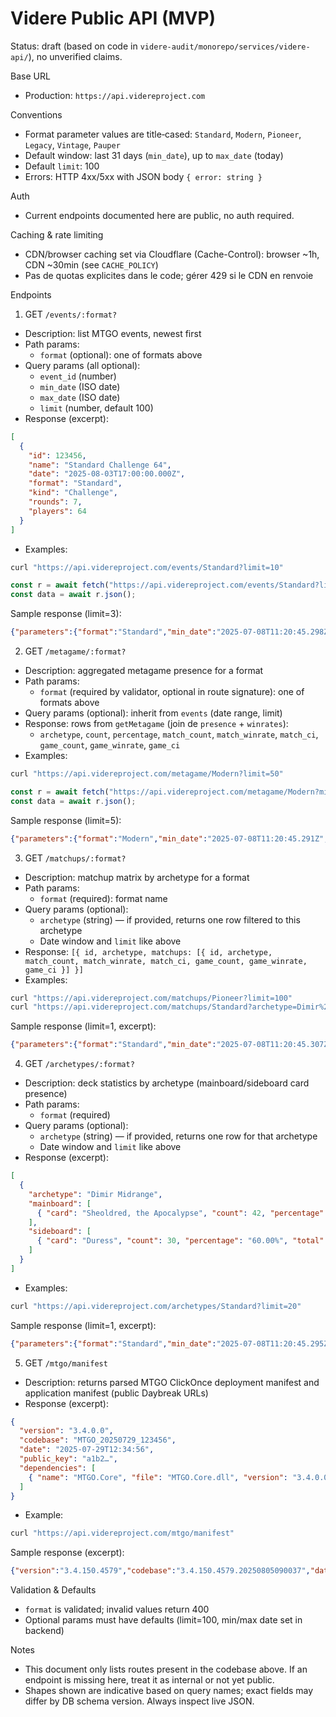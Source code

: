 # Videre Public API (MVP)

Status: draft (based on code in `videre-audit/monorepo/services/videre-api/`), no unverified claims.

Base URL
- Production: `https://api.videreproject.com`

Conventions
- Format parameter values are title‑cased: `Standard`, `Modern`, `Pioneer`, `Legacy`, `Vintage`, `Pauper`
- Default window: last 31 days (`min_date`), up to `max_date` (today)
- Default `limit`: 100
- Errors: HTTP 4xx/5xx with JSON body `{ error: string }`

Auth
- Current endpoints documented here are public, no auth required.

Caching & rate limiting
- CDN/browser caching set via Cloudflare (Cache-Control): browser ~1h, CDN ~30min (see `CACHE_POLICY`)
- Pas de quotas explicites dans le code; gérer 429 si le CDN en renvoie

Endpoints

1) GET `/events/:format?`
- Description: list MTGO events, newest first
- Path params:
  - `format` (optional): one of formats above
- Query params (all optional):
  - `event_id` (number)
  - `min_date` (ISO date)
  - `max_date` (ISO date)
  - `limit` (number, default 100)
- Response (excerpt):
```json
[
  {
    "id": 123456,
    "name": "Standard Challenge 64",
    "date": "2025-08-03T17:00:00.000Z",
    "format": "Standard",
    "kind": "Challenge",
    "rounds": 7,
    "players": 64
  }
]
```
- Examples:
```bash
curl "https://api.videreproject.com/events/Standard?limit=10"
```
```ts
const r = await fetch("https://api.videreproject.com/events/Standard?limit=10");
const data = await r.json();
```
Sample response (limit=3):
```json
{"parameters":{"format":"Standard","min_date":"2025-07-08T11:20:45.298Z","max_date":"2025-08-08T11:20:45.298Z","limit":3},"data":[{"id":12807454,"name":"Standard Challenge 32","date":"2025-08-07T00:00:00.000Z","format":"Standard","kind":"Challenge","rounds":9,"players":53},{"id":12807448,"name":"Standard Preliminary","date":"2025-08-07T00:00:00.000Z","format":"Standard","kind":"Preliminary","rounds":4,"players":15},{"id":12807440,"name":"Standard Challenge 32","date":"2025-08-06T00:00:00.000Z","format":"Standard","kind":"Challenge","rounds":9,"players":59}]}
```

2) GET `/metagame/:format?`
- Description: aggregated metagame presence for a format
- Path params:
  - `format` (required by validator, optional in route signature): one of formats above
- Query params (optional): inherit from `events` (date range, limit)
- Response: rows from `getMetagame` (join de `presence` + `winrates`):
  - `archetype`, `count`, `percentage`, `match_count`, `match_winrate`, `match_ci`, `game_count`, `game_winrate`, `game_ci`
- Examples:
```bash
curl "https://api.videreproject.com/metagame/Modern?limit=50"
```
```ts
const r = await fetch("https://api.videreproject.com/metagame/Modern?min_date=2025-07-01");
const data = await r.json();
```
Sample response (limit=5):
```json
{"parameters":{"format":"Modern","min_date":"2025-07-08T11:20:45.291Z","max_date":"2025-08-08T11:20:45.291Z","limit":5},"data":[{"id":25356,"archetype":"Boros Energy","count":188,"percentage":"16.80%","match_count":659,"match_winrate":"50.99%","match_ci":"±3.82%","game_count":1684,"game_winrate":"50.97%","game_ci":"±2.38%"}]}
```

3) GET `/matchups/:format?`
- Description: matchup matrix by archetype for a format
- Path params:
  - `format` (required): format name
- Query params (optional):
  - `archetype` (string) — if provided, returns one row filtered to this archetype
  - Date window and `limit` like above
- Response: `[{ id, archetype, matchups: [{ id, archetype, match_count, match_winrate, match_ci, game_count, game_winrate, game_ci }] }]`
- Examples:
```bash
curl "https://api.videreproject.com/matchups/Pioneer?limit=100"
curl "https://api.videreproject.com/matchups/Standard?archetype=Dimir%20Midrange&limit=1"
```
Sample response (limit=1, excerpt):
```json
{"parameters":{"format":"Standard","min_date":"2025-07-08T11:20:45.307Z","max_date":"2025-08-08T11:20:45.307Z","limit":1},"data":[{"id":25671,"archetype":"Dimir Midrange","matchups":[{"id":27942,"archetype":"Izzet Cauldron","match_count":147,"match_winrate":"48.30%"}]}]}
```

4) GET `/archetypes/:format?`
- Description: deck statistics by archetype (mainboard/sideboard card presence)
- Path params:
  - `format` (required)
- Query params (optional):
  - `archetype` (string) — if provided, returns one row for that archetype
  - Date window and `limit` like above
- Response (excerpt):
```json
[
  {
    "archetype": "Dimir Midrange",
    "mainboard": [
      { "card": "Sheoldred, the Apocalypse", "count": 42, "percentage": "84.00%", "total": 126, "average": 3.00 }
    ],
    "sideboard": [
      { "card": "Duress", "count": 30, "percentage": "60.00%", "total": 45, "average": 1.50 }
    ]
  }
]
```
- Examples:
```bash
curl "https://api.videreproject.com/archetypes/Standard?limit=20"
```
Sample response (limit=1, excerpt):
```json
{"parameters":{"format":"Standard","min_date":"2025-07-08T11:20:45.295Z","max_date":"2025-08-08T11:20:45.295Z","limit":1},"data":[{"id":25671,"archetype":"Dimir Midrange","count":128,"mainboard":[{"card":"Swamp","count":128,"percentage":"100.00%","total":542,"average":4.23}],"sideboard":[{"card":"Duress","count":126,"percentage":"98.44%","total":261,"average":2.07}]}]}
```

5) GET `/mtgo/manifest`
- Description: returns parsed MTGO ClickOnce deployment manifest and application manifest (public Daybreak URLs)
- Response (excerpt):
```json
{
  "version": "3.4.0.0",
  "codebase": "MTGO_20250729_123456",
  "date": "2025-07-29T12:34:56",
  "public_key": "a1b2…",
  "dependencies": [
    { "name": "MTGO.Core", "file": "MTGO.Core.dll", "version": "3.4.0.0", "size": 123456 }
  ]
}
```
- Example:
```bash
curl "https://api.videreproject.com/mtgo/manifest"
```
Sample response (excerpt):
```json
{"version":"3.4.150.4579","codebase":"3.4.150.4579.20250805090037","date":"2025-08-05T09:00:37","public_key":"dbac2845cba5280e","dependencies":[{"name":"AdminScene","file":"AdminScene.dll","version":"3.4.150.4579","size":36864}]}
```

Validation & Defaults
- `format` is validated; invalid values return 400
- Optional params must have defaults (limit=100, min/max date set in backend)

Notes
- This document only lists routes present in the codebase above. If an endpoint is missing here, treat it as internal or not yet public.
- Shapes shown are indicative based on query names; exact fields may differ by DB schema version. Always inspect live JSON.
